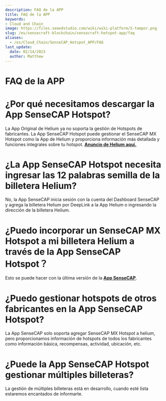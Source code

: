 ```yaml
---
description: FAQ de la APP
title: FAQ de la APP
keywords:
- Cloud and Chain
image: https://files.seeedstudio.com/wiki/wiki-platform/S-tempor.png
slug: /es/sensecraft-blockchain/sensecraft-hotspot-app/faq
aliases:
  - /es/Cloud_Chain/SenseCAP_Hotspot_APP/FAQ
last_update:
  date: 02/14/2023
  author: Matthew
---
```


# FAQ de la APP

**¿Por qué necesitamos descargar la App SenseCAP Hotspot?**
=========================================================

La App Original de Helium ya no soporta la gestión de Hotspots de fabricantes. La App SenseCAP Hotspot puede gestionar el SenseCAP MX Hotspot como la App de Helium y proporciona información más detallada y funciones integrales sobre tu hotspot. [**Anuncio de Helium aquí.**](https://blog.helium.com/the-future-of-hotspot-apps-and-wallets-in-the-helium-ecosystem-a5b904b01d62)

**¿La App SenseCAP Hotspot necesita ingresar las 12 palabras semilla de la billetera Helium?**
=================================================================================================

No, la App SenseCAP inicia sesión con la cuenta del Dashboard SenseCAP y agrega la billetera Helium por DeepLink a la App Helium o ingresando la dirección de la billetera Helium.

**¿Puedo incorporar un SenseCAP MX Hotspot a mi billetera Helium a través de la App SenseCAP Hotspot？**
========================================================================================================

Esto se puede hacer con la última versión de la [**App SenseCAP**](https://www.sensecapmx.com/docs/sesnecap-hotspot-app/download-app/).

**¿Puedo gestionar hotspots de otros fabricantes en la App SenseCAP Hotspot?**
=================================================================================

La App SenseCAP solo soporta agregar SenseCAP MX Hotspot a helium, pero proporcionamos información de hotspots de todos los fabricantes como información básica, recompensas, actividad, ubicación, etc.

**¿Puede la App SenseCAP Hotspot gestionar múltiples billeteras?**
================================================================

La gestión de múltiples billeteras está en desarrollo, cuando esté lista estaremos encantados de informarte.